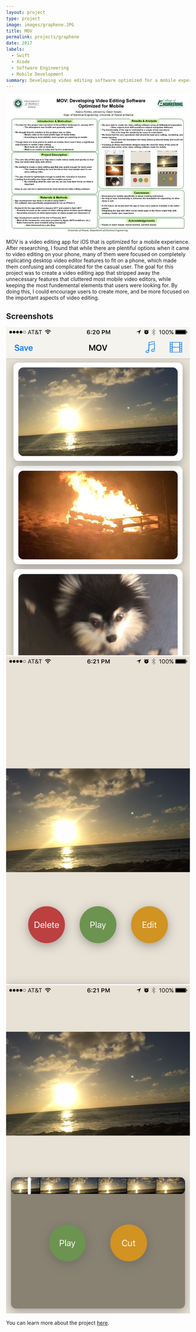```yaml
---
layout: project
type: project
image: images/graphene.JPG
title: MOV
permalink: projects/graphene
date: 2017
labels:
  - Swift
  - Xcode
  - Software Engineering
  - Mobile Development
summary: Developing video editing software optimized for a mobile experience
---
```


<div class="ui fluid rounded images">
  <img class="ui image" src="../images/Slide1.jpg">
</div>

MOV is a video editing app for iOS that is optimized for a mobile experience. After researching, I found that while there are plentiful options when it came to video editing on your phone, many of them were focused on completely replicating desktop video editor features to fit on a phone, which made them confusing and complicated for the casual user. The goal for this project was to create a video editing app that stripped away the unnecessary features that cluttered most mobile video editors, while keeping the most fundemental elements that users were looking for. By doing this, I could encourage users to create more, and be more focused on the important aspects of video editing.

<h2>Screenshots</h2>
<div class="ui small rounded images">
  <img class="ui centered image" src="../images/mov1.PNG">
  <img class="ui centered image" src="../images/mov2.PNG">
  <img class="ui centered image" src="../images/mov3.PNG">
</div>



You can learn more about the project [here](https://youtu.be/Yi1vBJ1S6hA).
